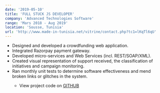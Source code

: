 ```yaml
---
date: '2019-05-10'
title: 'FULL STUCK JS DEVELOPER'
company: 'Advanced Technologies Software'
range: 'Mars 2018 - Aug 2019'
location: 'Sousse, Tunisia'
url: 'http://www.made-in-tunisia.net/vitrine/contact.php?tc1=lKqTl6qU'
---
```

<section>
<ul>
<li>Designed and developed a crowdfunding web application.</li>
<li>Integrated Razorpay payment gateway.</li>
<li>Developed micro-services and Web Services (incl. REST/SOAP/XML).</li>
<li>Created visual representation of support received, the classification of initiatives and campaign monitoring.</li>
<li>Ran monthly unit tests to determine software effectiveness and mend broken links or glitches in the system. </li>

- View project code on [GITHUB](https://github.com/Klodovskyy/BoostZone)


</ul>
</section>
